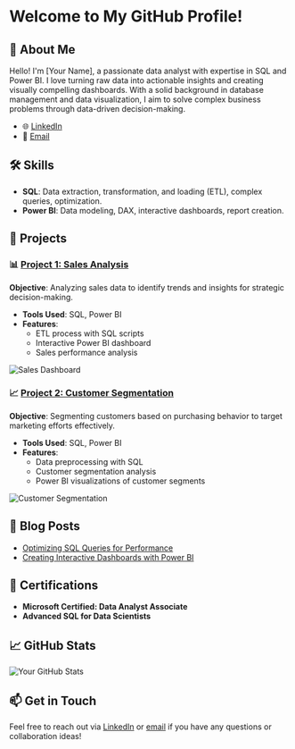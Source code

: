 # Welcome to My GitHub Profile!

## 👋 About Me
Hello! I'm [Your Name], a passionate data analyst with expertise in SQL and Power BI. I love turning raw data into actionable insights and creating visually compelling dashboards. With a solid background in database management and data visualization, I aim to solve complex business problems through data-driven decision-making.

- 🌐 [LinkedIn](https://www.linkedin.com/in/your-profile)
- 📧 [Email](mailto:your-email@example.com)

## 🛠️ Skills
- **SQL**: Data extraction, transformation, and loading (ETL), complex queries, optimization.
- **Power BI**: Data modeling, DAX, interactive dashboards, report creation.

## 📂 Projects

### 📊 [Project 1: Sales Analysis](https://github.com/your-username/project-1-sales-analysis)
**Objective**: Analyzing sales data to identify trends and insights for strategic decision-making.

- **Tools Used**: SQL, Power BI
- **Features**:
  - ETL process with SQL scripts
  - Interactive Power BI dashboard
  - Sales performance analysis

![Sales Dashboard](https://github.com/your-username/project-1-sales-analysis/screenshots/dashboard_overview.png)

### 📈 [Project 2: Customer Segmentation](https://github.com/your-username/project-2-customer-segmentation)
**Objective**: Segmenting customers based on purchasing behavior to target marketing efforts effectively.

- **Tools Used**: SQL, Power BI
- **Features**:
  - Data preprocessing with SQL
  - Customer segmentation analysis
  - Power BI visualizations of customer segments

![Customer Segmentation](https://github.com/your-username/project-2-customer-segmentation/screenshots/segmentation_dashboard.png)

## 📖 Blog Posts
- [Optimizing SQL Queries for Performance](https://your-blog-link.com/optimizing-sql-queries)
- [Creating Interactive Dashboards with Power BI](https://your-blog-link.com/powerbi-dashboards)

## 📜 Certifications
- **Microsoft Certified: Data Analyst Associate**
- **Advanced SQL for Data Scientists**

## 📈 GitHub Stats
![Your GitHub Stats](https://github-readme-stats.vercel.app/api?username=your-username&show_icons=true&theme=radical)

## 📫 Get in Touch
Feel free to reach out via [LinkedIn](https://www.linkedin.com/in/your-profile) or [email](mailto:your-email@example.com) if you have any questions or collaboration ideas!

